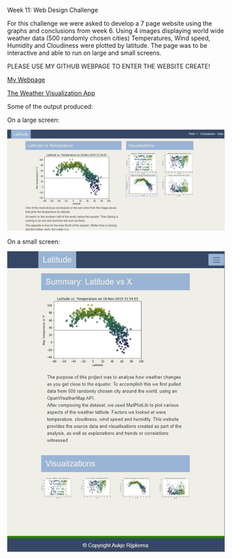 Week 11: Web Design Challenge

For this challenge we were asked to develop a 7 page website using the graphs and conclusions from week 6.
Using 4 images displaying world wide weather data (500 randomly chosen cities) Temperatures, Wind speed, Humidity and Cloudiness were plotted by latitude. The page was to be interactive and able to run on large and small screens.

PLEASE USE MY GITHUB WEBPAGE TO ENTER THE WEBSITE CREATE!

[My Webpage](https://dutchds.github.io/)

[The Weather Visualization App](https://dutchds.github.io/WebVisualizations/landing.html)

Some of the output produced:

On a large screen:

![Large_screen.png](Images/Large_screen.png) 


On a small screen:

![Small_screen.png](Images/Small_screen.png) 